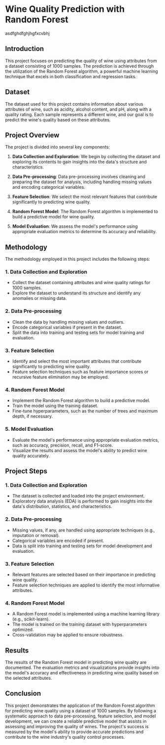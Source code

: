 # Wine Quality Prediction with Random Forest
asdfghdfghjhgfxcvbhj
## Introduction

This project focuses on predicting the quality of wine using attributes from a dataset consisting of 1000 samples. The prediction is achieved through the utilization of the Random Forest algorithm, a powerful machine learning technique that excels in both classification and regression tasks.

## Dataset

The dataset used for this project contains information about various attributes of wine, such as acidity, alcohol content, and pH, along with a quality rating. Each sample represents a different wine, and our goal is to predict the wine's quality based on these attributes.

## Project Overview

The project is divided into several key components:

1. **Data Collection and Exploration**: We begin by collecting the dataset and exploring its contents to gain insights into the data's structure and characteristics.

2. **Data Pre-processing**: Data pre-processing involves cleaning and preparing the dataset for analysis, including handling missing values and encoding categorical variables.

3. **Feature Selection**: We select the most relevant features that contribute significantly to predicting wine quality.

4. **Random Forest Model**: The Random Forest algorithm is implemented to build a predictive model for wine quality.

5. **Model Evaluation**: We assess the model's performance using appropriate evaluation metrics to determine its accuracy and reliability.

## Methodology

The methodology employed in this project includes the following steps:

### 1. Data Collection and Exploration

- Collect the dataset containing attributes and wine quality ratings for 1000 samples.
- Explore the dataset to understand its structure and identify any anomalies or missing data.

### 2. Data Pre-processing

- Clean the data by handling missing values and outliers.
- Encode categorical variables if present in the dataset.
- Split the data into training and testing sets for model training and evaluation.

### 3. Feature Selection

- Identify and select the most important attributes that contribute significantly to predicting wine quality.
- Feature selection techniques such as feature importance scores or recursive feature elimination may be employed.

### 4. Random Forest Model

- Implement the Random Forest algorithm to build a predictive model.
- Train the model using the training dataset.
- Fine-tune hyperparameters, such as the number of trees and maximum depth, if necessary.

### 5. Model Evaluation

- Evaluate the model's performance using appropriate evaluation metrics, such as accuracy, precision, recall, and F1-score.
- Visualize the results and assess the model's ability to predict wine quality accurately.

## Project Steps

### 1. Data Collection and Exploration

- The dataset is collected and loaded into the project environment.
- Exploratory data analysis (EDA) is performed to gain insights into the data's distribution, statistics, and characteristics.

### 2. Data Pre-processing

- Missing values, if any, are handled using appropriate techniques (e.g., imputation or removal).
- Categorical variables are encoded if present.
- Data is split into training and testing sets for model development and evaluation.

### 3. Feature Selection

- Relevant features are selected based on their importance in predicting wine quality.
- Feature selection techniques are applied to identify the most informative attributes.

### 4. Random Forest Model

- A Random Forest model is implemented using a machine learning library (e.g., scikit-learn).
- The model is trained on the training dataset with hyperparameters optimized.
- Cross-validation may be applied to ensure robustness.

## Results

The results of the Random Forest model in predicting wine quality are documented. The evaluation metrics and visualizations provide insights into the model's accuracy and effectiveness in predicting wine quality based on the selected attributes.

## Conclusion

This project demonstrates the application of the Random Forest algorithm for predicting wine quality using a dataset of 1000 samples. By following a systematic approach to data pre-processing, feature selection, and model development, we can create a reliable predictive model that assists in assessing and improving the quality of wines. The project's success is measured by the model's ability to provide accurate predictions and contribute to the wine industry's quality control processes.
